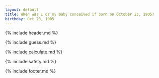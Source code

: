 ```yaml
---
layout: default
title: When was I or my baby conceived if born on October 23, 1905?
birthday: Oct 23, 1905
---
```


{% include header.md %}

{% include guess.md %}

{% include calculate.md %}

{% include safety.md %}

{% include footer.md %}



